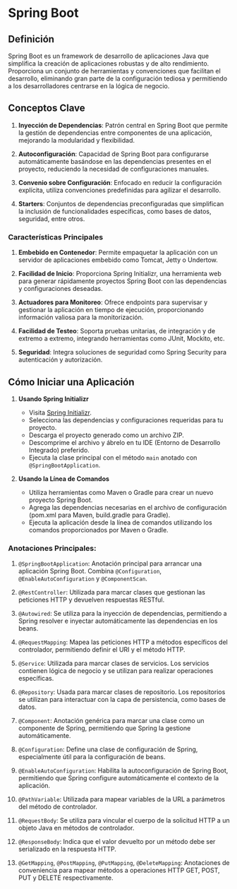 # Spring Boot

## Definición

Spring Boot es un framework de desarrollo de aplicaciones Java que simplifica la creación de aplicaciones robustas y de alto rendimiento. Proporciona un conjunto de herramientas y convenciones que facilitan el desarrollo, eliminando gran parte de la configuración tediosa y permitiendo a los desarrolladores centrarse en la lógica de negocio.

## Conceptos Clave

1. **Inyección de Dependencias**: Patrón central en Spring Boot que permite la gestión de dependencias entre componentes de una aplicación, mejorando la modularidad y flexibilidad.

2. **Autoconfiguración**: Capacidad de Spring Boot para configurarse automáticamente basándose en las dependencias presentes en el proyecto, reduciendo la necesidad de configuraciones manuales.

3. **Convenio sobre Configuración**: Enfocado en reducir la configuración explícita, utiliza convenciones predefinidas para agilizar el desarrollo.

4. **Starters**: Conjuntos de dependencias preconfiguradas que simplifican la inclusión de funcionalidades específicas, como bases de datos, seguridad, entre otros.

### Características Principales

1. **Embebido en Contenedor**: Permite empaquetar la aplicación con un servidor de aplicaciones embebido como Tomcat, Jetty o Undertow.

2. **Facilidad de Inicio**: Proporciona Spring Initializr, una herramienta web para generar rápidamente proyectos Spring Boot con las dependencias y configuraciones deseadas.

3. **Actuadores para Monitoreo**: Ofrece endpoints para supervisar y gestionar la aplicación en tiempo de ejecución, proporcionando información valiosa para la monitorización.

4. **Facilidad de Testeo**: Soporta pruebas unitarias, de integración y de extremo a extremo, integrando herramientas como JUnit, Mockito, etc.

5. **Seguridad**: Integra soluciones de seguridad como Spring Security para autenticación y autorización.

## Cómo Iniciar una Aplicación

1. **Usando Spring Initializr**
    - Visita [Spring Initializr](https://start.spring.io/).
    - Selecciona las dependencias y configuraciones requeridas para tu proyecto.
    - Descarga el proyecto generado como un archivo ZIP.
    - Descomprime el archivo y ábrelo en tu IDE (Entorno de Desarrollo Integrado) preferido.
    - Ejecuta la clase principal con el método `main` anotado con `@SpringBootApplication`.

2. **Usando la Línea de Comandos**
    - Utiliza herramientas como Maven o Gradle para crear un nuevo proyecto Spring Boot.
    - Agrega las dependencias necesarias en el archivo de configuración (pom.xml para Maven, build.gradle para Gradle).
    - Ejecuta la aplicación desde la línea de comandos utilizando los comandos proporcionados por Maven o Gradle.


### Anotaciones Principales:

1. `@SpringBootApplication`: Anotación principal para arrancar una aplicación Spring Boot. Combina `@Configuration`, `@EnableAutoConfiguration` y `@ComponentScan`.

2. `@RestController`: Utilizada para marcar clases que gestionan las peticiones HTTP y devuelven respuestas RESTful.

3. `@Autowired`: Se utiliza para la inyección de dependencias, permitiendo a Spring resolver e inyectar automáticamente las dependencias en los beans.

4. `@RequestMapping`: Mapea las peticiones HTTP a métodos específicos del controlador, permitiendo definir el URI y el método HTTP.

5. `@Service`: Utilizada para marcar clases de servicios. Los servicios contienen lógica de negocio y se utilizan para realizar operaciones específicas.

6. `@Repository`: Usada para marcar clases de repositorio. Los repositorios se utilizan para interactuar con la capa de persistencia, como bases de datos.

7. `@Component`: Anotación genérica para marcar una clase como un componente de Spring, permitiendo que Spring la gestione automáticamente.

8. `@Configuration`: Define una clase de configuración de Spring, especialmente útil para la configuración de beans.

9. `@EnableAutoConfiguration`: Habilita la autoconfiguración de Spring Boot, permitiendo que Spring configure automáticamente el contexto de la aplicación.

10. `@PathVariable`: Utilizada para mapear variables de la URL a parámetros del método de controlador.

11. `@RequestBody`: Se utiliza para vincular el cuerpo de la solicitud HTTP a un objeto Java en métodos de controlador.

12. `@ResponseBody`: Indica que el valor devuelto por un método debe ser serializado en la respuesta HTTP.

13. `@GetMapping`, `@PostMapping`, `@PutMapping`, `@DeleteMapping`: Anotaciones de conveniencia para mapear métodos a operaciones HTTP GET, POST, PUT y DELETE respectivamente.